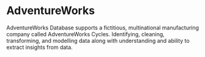 # AdventureWorks
AdventureWorks Database supports a fictitious, multinational manufacturing company called AdventureWorks Cycles. Identifying, cleaning, transforming, and modelling data along with understanding and ability to extract insights from data.

